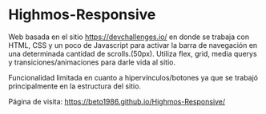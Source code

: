# Highmos-Responsive

Web basada en el sitio https://devchallenges.io/ en donde se trabaja con HTML, CSS y un poco de Javascript para activar la barra de navegación en una determinada cantidad de scrolls.(50px). Utiliza flex, grid, media querys y transiciones/animaciones para darle vida al sitio.  

Funcionalidad limitada en cuanto a hipervínculos/botones ya que se trabajó principalmente en la estructura del sitio.

Página de visita: https://beto1986.github.io/Highmos-Responsive/
